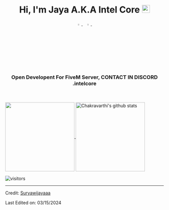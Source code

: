 <h1 align="center">Hi, I'm Jaya A.K.A Intel Core <img src="https://media.giphy.com/media/hvRJCLFzcasrR4ia7z/giphy.gif" width="25px"></h1>

<p align="center">
  <a href="https://www.instagram.com/suryawijaya_01/">
    <img src="https://img.icons8.com/fluent/48/000000/instagram-new.png" width="3.5%"/>
  </a><span>&nbsp;</span>
  <a href="mailto:suryawijaya1147@gmail.com">
    <img src="https://img.icons8.com/fluent/48/000000/gmail.png" width="3.5%"/>
  </a><span>&nbsp;</span>
</p>
<h3 align="center">Open Developent For FiveM Server, CONTACT IN DISCORD .intelcore</h3>

<br>

<br>

  <a href="https://github.com/Suryawijayaaa">
    <img align="center" src="https://github-readme-stats.vercel.app/api/top-langs/?username=Suryawijayaaa&hide=ASP.NET,jupyter%20notebook&theme=dark&hide_langs_below=1" height="220px"/>
  </a>
  <a href="https://github.com/Suryawijayaaa">
   <img align="center" src="https://github-readme-stats.vercel.app/api?username=Suryawijayaaa&count_private=true&hide=stars&show_icons=true&theme=dark&line_height=27" alt="Chakravarthi's github stats" height="220px" />
  </a>



![visitors](https://visitor-badge.laobi.icu/badge?page_id=Suryawijayaaa.408179647)

------

Credit: [Suryawijayaaa](https://github.com/Suryawijayaaa)

Last Edited on: 03/15/2024
